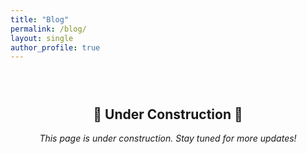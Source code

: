 ```yaml
---
title: "Blog"
permalink: /blog/
layout: single
author_profile: true
---
```


<div style="text-align: center; padding: 2em;">
  <h2>🚧 Under Construction 🚧</h2>
  <p><em>This page is under construction. Stay tuned for more updates!</em></p>
</div>

<!-- 
To restore the blog framework with post listings, change the layout back to "posts" and remove this comment:

---
title: "Blog"
permalink: /blog/
layout: posts
author_profile: true
---

*This page is under construction. Stay tuned for more updates!*
-->